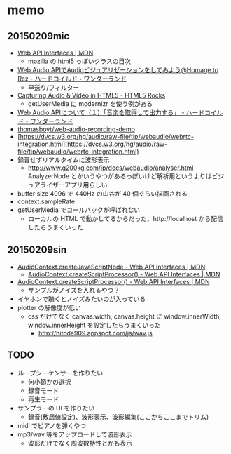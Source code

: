 # memo

## 20150209mic

* [Web API Interfaces | MDN](https://developer.mozilla.org/en-US/docs/Web/API)
  * mozilla の html5 っぽいクラスの目次
* [Web Audio APIでAudioビジュアリゼーションをしてみよう@Homage to Rez - ハードコイルド・ワンダーランド](http://weathercook.hatenadiary.jp/entry/20111207/1323242737)
  * 早送り/フィルター
* [Capturing Audio & Video in HTML5 - HTML5 Rocks](http://www.html5rocks.com/en/tutorials/getusermedia/intro/)
  * getUserMedia に modernizr を使う例がある
* [Web Audio APIについて（１）「音楽を取得して出力する」 - ハードコイルド・ワンダーランド](http://weathercook.hatenadiary.jp/entry/20111121/1321892542)
* [thomasboyt/web-audio-recording-demo](https://github.com/thomasboyt/web-audio-recording-demo)
* [https://dvcs.w3.org/hg/audio/raw-file/tip/webaudio/webrtc-integration.html](https://dvcs.w3.org/hg/audio/raw-file/tip/webaudio/webrtc-integration.html)
* 録音せずリアルタイムに波形表示
  * http://www.g200kg.com/jp/docs/webaudio/analyser.html AnalyzerNode とかいうやつがあるっぽいけど解析用というよりはビジュアライザーアプリ用らしい
* buffer size 4096 で 440Hz の山谷が 40 個ぐらい描画される
* context.sampleRate
* getUserMedia でコールバックが呼ばれない
  * ローカルの HTML で動かしてるからだった、http://localhost から配信したらうまくいった

## 20150209sin

* [AudioContext.createJavaScriptNode - Web API Interfaces | MDN](https://developer.mozilla.org/en-US/docs/Web/API/AudioContext.createJavaScriptNode)
  * [AudioContext.createScriptProcessor() - Web API Interfaces | MDN](https://developer.mozilla.org/en-US/docs/Web/API/AudioContext.createScriptProcessor)
* [AudioContext.createScriptProcessor() - Web API Interfaces | MDN](https://developer.mozilla.org/en-US/docs/Web/API/AudioContext.createScriptProcessor)
  * サンプルがノイズを入れるやつ？
* イヤホンで聴くとノイズみたいのが入っている
* plotter の解像度が低い
  * css だけでなく canvas.width, canvas.height に window.innerWidth, window.innerHeight を設定したらうまくいった
    * http://hitode909.appspot.com/js/wav.js 

## TODO

* ループシーケンサーを作りたい
  * 何小節かの選択
  * 録音モード
  * 再生モード
* サンプラーの UI を作りたい
  * 録音(敷居値設定)、波形表示、波形編集(ここからここまでトリム)
* midi でピアノを弾くやつ
* mp3/wav 等をアップロードして波形表示
  * 波形だけでなく周波数特性とかも表示
